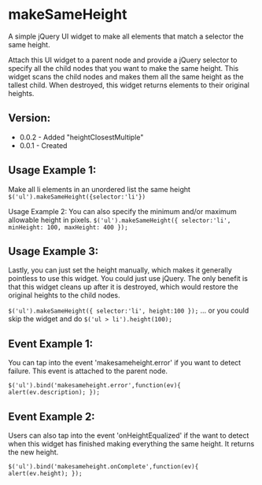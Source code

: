 makeSameHeight
==============

A simple jQuery UI widget to make all elements that match a selector the same height.


Attach this UI widget to a parent node and provide a jQuery selector to
specify all the child nodes that you want to make the same height.
This widget scans the child nodes and makes them all the same height
as the tallest child. When destroyed, this widget returns elements to
their original heights.


Version:
--------
- 0.0.2 - Added "heightClosestMultiple"
- 0.0.1 - Created

Usage Example 1:
----------------
Make all li elements in an unordered list the same height
`$('ul').makeSameHeight({selector:'li'})`



Usage Example 2:
You can also specify the minimum and/or maximum allowable height in pixels.
`$('ul').makeSameHeight({
 selector:'li',
  minHeight: 100,
  maxHeight: 400
});`

Usage Example 3:
----------------
Lastly, you can just set the height manually, which makes it generally
pointless to use this widget.  You could just use jQuery.  The only
benefit is that this widget cleans up after it is destroyed, which
would restore the original heights to the child nodes.

`$('ul').makeSameHeight({
  selector:'li',
  height:100
});`
... or you could skip the widget and do `$('ul > li').height(100);`
 

Event Example 1:
----------------
You can tap into the event 'makesameheight.error' if you
want to detect failure.  This event is attached to the parent node.

`$('ul').bind('makesameheight.error',function(ev){
  alert(ev.description);
});`

Event Example 2:
----------------
Users can also tap into the event 'onHeightEqualized' if the want to
detect when this widget has finished making everything the same height.
It returns the new height.

`$('ul').bind('makesameheight.onComplete',function(ev){
  alert(ev.height);
});`